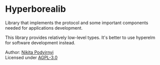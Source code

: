 # Hyperborealib

Library that implements the protocol and some important components needed for applications development.

This library provides relatively low-level types. It's better to use hyperelm for software development instead.

Author: [Nikita Podvirnyi](https://github.com/krypt0nn)\
Licensed under [AGPL-3.0](LICENSE)
